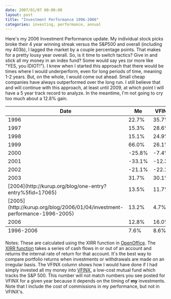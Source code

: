 ```yaml
---
date: 2007/01/07 00:00:00
layout: post
title: "Investment Performance 1996-2006"
categories: investing, performance, annual
---
```


Here's my 2006 Investment Performance update. My individual stock picks broke their 4 year winning streak versus the S&amp;P500 and overall (including my 403b), I lagged the market by a couple percentage points. That makes for a pretty lousy year overall. So, is it time to switch tactics? Give in and stick all my money in an index fund? Some would say yes (or more like "YES, you IDIOT!"). I knew when I started this approach that there would be times where I would underperform, even for long periods of time, meaning 1-2 years. But, on the whole, I would come out ahead. Small cheap companies have always outperformed over the long run. I still believe that and will continue with this approach, at least until 2009, at which point I will have a 5 year track record to analyze. In the meantime, I'm not going to cry too much about a 12.8% gain.

<table class="spreadsheet"> <thead> <tr> <th>Date</th>  <th>Me</th> <th>VFINX</th> </tr> </thead> <tfoot> <tr> <td>1996-2006</td> <td>  7.6%</td> <td>  8.6%</td> </tr> </tfoot> <tbody> <tr class="odd"> <td>1996</td> <td> 22.7%</td> <td> 35.7%</td> </tr> <tr class="even"> <td>1997</td> <td> 15.3%</td> <td> 28.6%</td> </tr> <tr class="odd"> <td>1998</td> <td> 15.1%</td> <td> 24.9%</td> </tr> <tr class="even"> <td>1999</td> <td> 66.0%</td> <td> 26.1%</td> </tr> <tr class="odd"> <td>2000</td> <td>-25.8%</td> <td> -7.4%</td> </tr> <tr class="even"> <td>2001</td> <td>-33.1%</td> <td>-12.3%</td> </tr> <tr class="odd"> <td>2002</td> <td>-21.1%</td> <td>-22.1%</td> </tr> <tr class="even"> <td>2003</td> <td> 31.7%</td> <td> 30.1%</td> </tr> <tr class="odd"> <td>[2004](http://kurup.org/blog/one-entry?entry%5fid=17065)</td> <td> 13.5%</td> <td> 11.7%</td> </tr> <tr class="even"> <td>[2005](http://kurup.org/blog/2006/01/04/investment-performance-1996-2005)</td> <td> 13.2%</td> <td>  4.7%</td> </tr> <tr class="odd"> <td>2006</td> <td> 12.8%</td> <td> 16.0%</td> </tr> </tbody> </table>

Notes: These are calculated using the XIRR function in [OpenOffice](http://www.openoffice.org/). The [XIRR function](http://www.gummy-stuff.org/misc-stuff.htm#XIRR) takes a series of cash flows in or out of an account and returns the internal rate of return for that account. It's the best way to compare portfolio returns when investments or withdrawals are made on an irregular basis. The VFINX column shows how I would have done if I had simply invested all my money into [VFINX](http://finance.yahoo.com/q?s=vfinx), a low-cost mutual fund which tracks the S&amp;P 500. This number will not match numbers you see posted for VFINX for a given year because it depends on the timing of **my** investments. Note that I include the cost of commissions in my performance, but not in VFINX's.